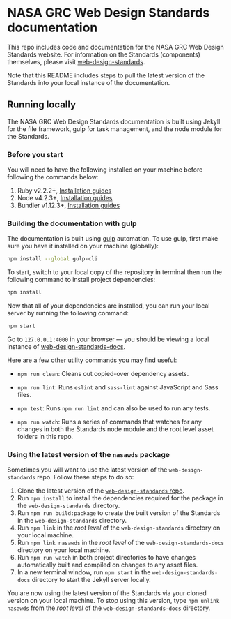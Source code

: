 # NASA GRC Web Design Standards documentation

This repo includes code and documentation for the NASA GRC Web Design Standards website. For information on the Standards (components) themselves, please visit [web-design-standards](https://github.com/bruffridge/web-design-standards).

Note that this README includes steps to pull the latest version of the Standards into your local instance of the documentation.

## Running locally

The NASA GRC Web Design Standards documentation is built using Jekyll for the file framework, gulp for task management, and the node module for the Standards.

### Before you start

You will need to have the following installed on your machine before following the commands below:

1. Ruby v2.2.2+, [Installation guides](https://www.ruby-lang.org/en/documentation/installation/)
1. Node v4.2.3+, [Installation guides](https://nodejs.org/en/download/)
1. Bundler v1.12.3+, [Installation guides](http://bundler.io/v1.13/guides/using_bundler_in_application.html#getting-started---installing-bundler-and-bundle-init)

### Building the documentation with gulp

The documentation is built using [gulp](http://gulpjs.com/) automation. To use gulp, first make sure you have it installed on your machine (globally):

```sh
npm install --global gulp-cli
```

To start, switch to your local copy of the repository in terminal then run the following command to install project dependencies:

```sh
npm install
```

Now that all of your dependencies are installed, you can run your local server by running the following command:

```sh
npm start
```

Go to `127.0.0.1:4000` in your browser — you should be viewing a local instance of [web-design-standards-docs](https://bruffridge.github.io/web-design-standards-docs).

Here are a few other utility commands you may find useful:

- `npm run clean`: Cleans out copied-over dependency assets.

- `npm run lint`: Runs `eslint` and `sass-lint` against JavaScript and Sass files.

- `npm test`: Runs `npm run lint` and can also be used to run any tests.

- `npm run watch`: Runs a series of commands that watches for any changes in both the Standards node module and the root level asset folders in this repo.

### Using the latest version of the `nasawds` package

Sometimes you will want to use the latest version of the `web-design-standards` repo. Follow these steps to do so:

1. Clone the latest version of the [`web-design-standards` repo](https://github.com/bruffridge/web-design-standards/tree/develop).
1. Run `npm install` to install the dependencies required for the package in the `web-design-standards` directory.
1. Run `npm run build:package` to create the built version of the Standards in the `web-design-standards` directory.
1. Run `npm link` in the _root level_ of the `web-design-standards` directory on your local machine.
1. Run `npm link nasawds` in the _root level_ of the `web-design-standards-docs` directory on your local machine.
1. Run `npm run watch` in both project directories to have changes automatically built and compiled on changes to any asset files.
1. In a new terminal window, run `npm start` in the `web-design-standards-docs` directory to start the Jekyll server locally.

You are now using the latest version of the Standards via your cloned version on your local machine. To stop using this version, type `npm unlink nasawds` from the _root level_ of the `web-design-standards-docs` directory.
